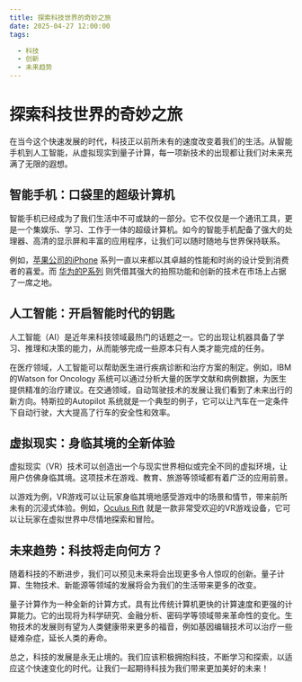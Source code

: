 ```yaml
---
title: 探索科技世界的奇妙之旅
date: 2025-04-27 12:00:00
tags:

  - 科技
  - 创新
  - 未来趋势
---
```


# 探索科技世界的奇妙之旅

在当今这个快速发展的时代，科技正以前所未有的速度改变着我们的生活。从智能手机到人工智能，从虚拟现实到量子计算，每一项新技术的出现都让我们对未来充满了无限的遐想。

## 智能手机：口袋里的超级计算机
智能手机已经成为了我们生活中不可或缺的一部分。它不仅仅是一个通讯工具，更是一个集娱乐、学习、工作于一体的超级计算机。如今的智能手机配备了强大的处理器、高清的显示屏和丰富的应用程序，让我们可以随时随地与世界保持联系。

例如，[苹果公司的iPhone](https://www.apple.com/iphone/) 系列一直以来都以其卓越的性能和时尚的设计受到消费者的喜爱。而 [华为的P系列](https://consumer.huawei.com/cn/phones/p-series/) 则凭借其强大的拍照功能和创新的技术在市场上占据了一席之地。

## 人工智能：开启智能时代的钥匙
人工智能（AI）是近年来科技领域最热门的话题之一。它的出现让机器具备了学习、推理和决策的能力，从而能够完成一些原本只有人类才能完成的任务。

在医疗领域，人工智能可以帮助医生进行疾病诊断和治疗方案的制定。例如，IBM的Watson for Oncology 系统可以通过分析大量的医学文献和病例数据，为医生提供精准的治疗建议。在交通领域，自动驾驶技术的发展让我们看到了未来出行的新方向。特斯拉的Autopilot 系统就是一个典型的例子，它可以让汽车在一定条件下自动行驶，大大提高了行车的安全性和效率。

## 虚拟现实：身临其境的全新体验
虚拟现实（VR）技术可以创造出一个与现实世界相似或完全不同的虚拟环境，让用户仿佛身临其境。这项技术在游戏、教育、旅游等领域都有着广泛的应用前景。

以游戏为例，VR游戏可以让玩家身临其境地感受游戏中的场景和情节，带来前所未有的沉浸式体验。例如，[Oculus Rift](https://www.oculus.com/) 就是一款非常受欢迎的VR游戏设备，它可以让玩家在虚拟世界中尽情地探索和冒险。

## 未来趋势：科技将走向何方？
随着科技的不断进步，我们可以预见未来将会出现更多令人惊叹的创新。量子计算、生物技术、新能源等领域的发展将会为我们的生活带来更多的改变。

量子计算作为一种全新的计算方式，具有比传统计算机更快的计算速度和更强的计算能力。它的出现将为科学研究、金融分析、密码学等领域带来革命性的变化。生物技术的发展则有望为人类健康带来更多的福音，例如基因编辑技术可以治疗一些疑难杂症，延长人类的寿命。

总之，科技的发展是永无止境的。我们应该积极拥抱科技，不断学习和探索，以适应这个快速变化的时代。让我们一起期待科技为我们带来更加美好的未来！